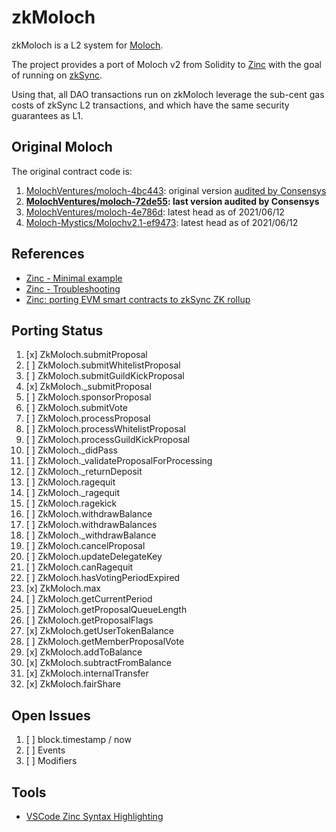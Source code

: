 # zkMoloch

zkMoloch is a L2 system for [Moloch](https://github.com/MolochVentures/moloch).

The project provides a port of Moloch v2 from Solidity to [Zinc](https://zinc.zksync.io/) with the goal of running on [zkSync](https://zksync.io/).

Using that, all DAO transactions run on zkMoloch leverage the sub-cent gas costs of zkSync L2 transactions, and which have the same security guarantees as L1.

## Original Moloch

The original contract code is:

1. [MolochVentures/moloch-4bc443](https://github.com/MolochVentures/moloch/tree/4bc443f4dad60279b47978fc6987bb978d3dfc58): original version [audited by Consensys](https://consensys.net/diligence/audits/2020/01/the-lao)
1. **[MolochVentures/moloch-72de55](https://github.com/MolochVentures/moloch-72de55374ea583c7b314107e6e17b745f745e875): last version audited by Consensys**
1. [MolochVentures/moloch-4e786d](https://github.com/MolochVentures/moloch/tree/4e786db8a4aa3158287e0935dcbc7b1e43416e38): latest head as of 2021/06/12
1. [Moloch-Mystics/Molochv2.1-ef9473](https://github.com/Moloch-Mystics/Molochv2.1/tree/ef94734a460f00deb61433e225f4be169ad1cc23): latest head as of 2021/06/12

## References

* [Zinc - Minimal example](https://zinc.zksync.io/07-smart-contracts/02-minimal-example.html)
* [Zinc - Troubleshooting](https://zinc.zksync.io/07-smart-contracts/04-troubleshooting.html)
* [Zinc: porting EVM smart contracts to zkSync ZK rollup](https://www.youtube.com/watch?v=y8LlIlCP5eI)

## Porting Status

1. [x] ZkMoloch.submitProposal
1. [ ] ZkMoloch.submitWhitelistProposal
1. [ ] ZkMoloch.submitGuildKickProposal
1. [x] ZkMoloch._submitProposal
1. [ ] ZkMoloch.sponsorProposal
1. [ ] ZkMoloch.submitVote
1. [ ] ZkMoloch.processProposal
1. [ ] ZkMoloch.processWhitelistProposal
1. [ ] ZkMoloch.processGuildKickProposal
1. [ ] ZkMoloch._didPass
1. [ ] ZkMoloch._validateProposalForProcessing
1. [ ] ZkMoloch._returnDeposit
1. [ ] ZkMoloch.ragequit
1. [ ] ZkMoloch._ragequit
1. [ ] ZkMoloch.ragekick
1. [ ] ZkMoloch.withdrawBalance
1. [ ] ZkMoloch.withdrawBalances
1. [ ] ZkMoloch._withdrawBalance
1. [ ] ZkMoloch.cancelProposal
1. [ ] ZkMoloch.updateDelegateKey
1. [ ] ZkMoloch.canRagequit
1. [ ] ZkMoloch.hasVotingPeriodExpired
1. [x] ZkMoloch.max
1. [ ] ZkMoloch.getCurrentPeriod
1. [ ] ZkMoloch.getProposalQueueLength
1. [ ] ZkMoloch.getProposalFlags
1. [x] ZkMoloch.getUserTokenBalance
1. [ ] ZkMoloch.getMemberProposalVote
1. [x] ZkMoloch.addToBalance
1. [x] ZkMoloch.subtractFromBalance
1. [x] ZkMoloch.internalTransfer
1. [x] ZkMoloch.fairShare

## Open Issues

1. [ ] block.timestamp / now
1. [ ] Events
1. [ ] Modifiers

## Tools

* [VSCode Zinc Syntax Highlighting](https://marketplace.visualstudio.com/items?itemName=hedgar2017.zinc-syntax-highlighting)
